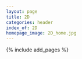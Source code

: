 ```yaml
---
layout: page
title: 2D
categories: header
index_of: 2D
homepage_image: 2D_home.jpg
---
```


{% include add_pages %}
